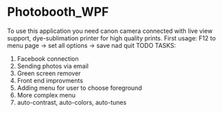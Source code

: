 # Photobooth_WPF

To use this application you need canon camera connected with live view support, dye-sublimation printer for high quality prints. 
First usage: F12 to menu page -> set all options -> save nad quit 
TODO TASKS:
1. Facebook connection
2. Sending photos via email
3. Green screen remover
4. Front end improvments
5. Adding menu for user to choose foreground
6. More complex menu 
7. auto-contrast, auto-colors, auto-tunes 
